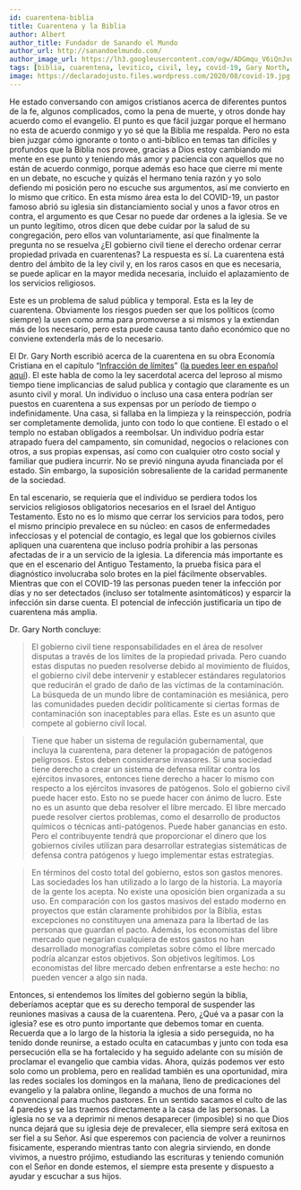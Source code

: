 ```yaml
---
id: cuarentena-biblia
title: Cuarentena y la Biblia
author: Albert
author_title: Fundador de Sanando el Mundo
author_url: http://sanandoelmundo.com/
author_image_url: https://lh3.googleusercontent.com/ogw/ADGmqu_V6iQnJvuIOUFQJ8ebZQW6vvBd8lk0fipmF92Z
tags: [biblia, cuarentena, levitico, civil, ley, covid-19, Gary North, salud publica]
image: https://declaradojusto.files.wordpress.com/2020/08/covid-19.jpg
---
```


He estado conversando con amigos cristianos acerca de diferentes puntos de la fe, algunos complicados, como la pena de muerte, y otros donde hay acuerdo como el evangelio. El punto es que fácil juzgar porque el hermano no esta de acuerdo conmigo y yo sé que la Biblia me respalda. Pero no esta bien juzgar cómo ignorante o tonto o anti-bíblico en temas tan difíciles y profundos que la Biblia nos provee, gracias a Dios estoy cambiando mi mente en ese punto y teniendo más amor y paciencia con aquellos que no están de acuerdo conmigo, porque además eso hace que cierre mi mente en un debate, no escuche y quizás el hermano tenia razón y yo solo defiendo mi posición pero no escuche sus argumentos, así me convierto en lo mismo que critico. En esta mismo área esta lo del COVID-19, un pastor famoso abrió su iglesia sin distanciamiento social y unos a favor otros en contra, el argumento es que Cesar no puede dar ordenes a la iglesia. Se ve un punto legítimo, otros dicen que debe cuidar por la salud de su congregación, pero ellos van voluntariamente, así que finalmente la pregunta no se resuelva ¿El gobierno civil tiene el derecho ordenar cerrar propiedad privada en cuarentenas? La respuesta es sí. La cuarentena está dentro del ámbito de la ley civil y, en los raros casos en que es necesaria, se puede aplicar en la mayor medida necesaria, incluido el aplazamiento de los servicios religiosos. 

Este es un problema de salud pública y temporal. Esta es la ley de cuarentena. Obviamente los riesgos pueden ser que los políticos (como siempre) la usen como arma para promoverse a si mismos y la extiendan más de los necesario, pero esta puede causa tanto daño económico que no conviene extenderla más de lo necesario. 

<!--truncate-->

El Dr. Gary North escribió acerca de la cuarentena en su obra Economía Cristiana en el capítulo “[Infracción de límites](https://www.garynorth.com/public/20622.cfm)” ([la puedes leer en español aquí](/blog/gary-north-estado-infraccion-limites)). El este habla de como la ley sacerdotal acerca del leproso al mismo tiempo tiene implicancias de salud publica y contagio que claramente es un asunto civil y moral. Un individuo o incluso una casa entera podrían ser puestos en cuarentena a sus expensas por un período de tiempo o indefinidamente. Una casa, si fallaba en la limpieza y la reinspección, podría ser completamente demolida, junto con todo lo que contiene. El estado o el templo no estaban obligados a reembolsar. Un individuo podría estar atrapado fuera del campamento, sin comunidad, negocios o relaciones con otros, a sus propias expensas, así como con cualquier otro costo social y familiar que pudiera incurrir. No se previó ninguna ayuda financiada por el estado. Sin embargo, la suposición sobresaliente de la caridad permanente de la sociedad.

En tal escenario, se requiería que el individuo se perdiera todos los servicios religiosos obligatorios necesarios en el Israel del Antiguo Testamento. Esto no es lo mismo que cerrar los servicios para todos, pero el mismo principio prevalece en su núcleo: en casos de enfermedades infecciosas y el potencial de contagio, es legal que los gobiernos civiles apliquen una cuarentena que incluso podría prohibir a las personas afectadas de  ir a un servicio de la iglesia. La diferencia más importante es que en el escenario del Antiguo Testamento, la prueba física para el diagnóstico involucraba solo brotes en la piel fácilmente observables. Mientras que con el COVID-19 las personas pueden tener la infección por días y no ser detectados (incluso ser totalmente asintomáticos) y esparcir la infección sin darse cuenta. El potencial de infección justificaría un tipo de cuarentena más amplia.

Dr. Gary North concluye: 

> El gobierno civil tiene responsabilidades en el área de resolver disputas a través de los límites de la propiedad privada. Pero cuando estas disputas no pueden resolverse debido al movimiento de fluidos, el gobierno civil debe intervenir y establecer estándares regulatorios que reducirán el grado de daño de las víctimas de la contaminación. La búsqueda de un mundo libre de contaminación es mesiánica, pero las comunidades pueden decidir políticamente si ciertas formas de contaminación son inaceptables para ellas. Este es un asunto que compete al gobierno civil local.

> Tiene que haber un sistema de regulación gubernamental, que incluya la cuarentena, para detener la propagación de patógenos peligrosos. Estos deben considerarse invasores. Si una sociedad tiene derecho a crear un sistema de defensa militar contra los ejércitos invasores, entonces tiene derecho a hacer lo mismo con respecto a los ejércitos invasores de patógenos. Solo el gobierno civil puede hacer esto. Esto no se puede hacer con ánimo de lucro. Este no es un asunto que deba resolver el libre mercado. El libre mercado puede resolver ciertos problemas, como el desarrollo de productos químicos o técnicas anti-patógenos. Puede haber ganancias en esto. Pero el contribuyente tendrá que proporcionar el dinero que los gobiernos civiles utilizan para desarrollar estrategias sistemáticas de defensa contra patógenos y luego implementar estas estrategias.

> En términos del costo total del gobierno, estos son gastos menores. Las sociedades los han utilizado a lo largo de la historia. La mayoría de la gente los acepta. No existe una oposición bien organizada a su uso. En comparación con los gastos masivos del estado moderno en proyectos que están claramente prohibidos por la Biblia, estas excepciones no constituyen una amenaza para la libertad de las personas que guardan el pacto. Además, los economistas del libre mercado que negarían cualquiera de estos gastos no han desarrollado monografías completas sobre cómo el libre mercado podría alcanzar estos objetivos. Son objetivos legítimos. Los economistas del libre mercado deben enfrentarse a este hecho: no pueden vencer a algo sin nada.

Entonces, si entendemos los límites del gobierno según la biblia, deberíamos aceptar que es su derecho temporal de suspender las reuniones masivas a causa de la cuarentena. Pero, ¿Qué va a pasar con la iglesia? ese es otro punto importante que debemos tomar en cuenta. Recuerda que a lo largo de la historia la iglesia a sido perseguida, no ha tenido donde reunirse, a estado oculta en catacumbas y junto con toda esa persecución ella se ha fortalecido y ha seguido adelante con su misión de proclamar el evangelio que cambia vidas. Ahora, quizás podemos ver esto solo como un problema, pero en realidad también es una oportunidad, mira las redes sociales los domingos en la mañana, lleno de predicaciones del evangelio y la palabra online, llegando a muchos de una forma no convencional para muchos pastores. En un sentido sacamos el culto de las 4 paredes y se las traemos directamente a la casa de las personas. La iglesia no se va a deprimir ni menos desaparecer (imposible) si no que Dios nunca dejará que su iglesia deje de prevalecer, ella siempre será exitosa en ser fiel a su Señor. Así que esperemos con paciencia de volver a reunirnos fisicamente, esperando mientras tanto con alegria sirviendo, en donde vivimos, a nuestro prójimo, estudiando las escrituras y teniendo comunión con el Señor en donde estemos, el siempre esta presente y dispuesto a ayudar y escuchar a sus hijos.


